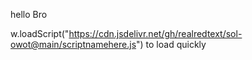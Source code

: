 hello Bro

w.loadScript("https://cdn.jsdelivr.net/gh/realredtext/sol-owot@main/scriptnamehere.js") to load quickly
